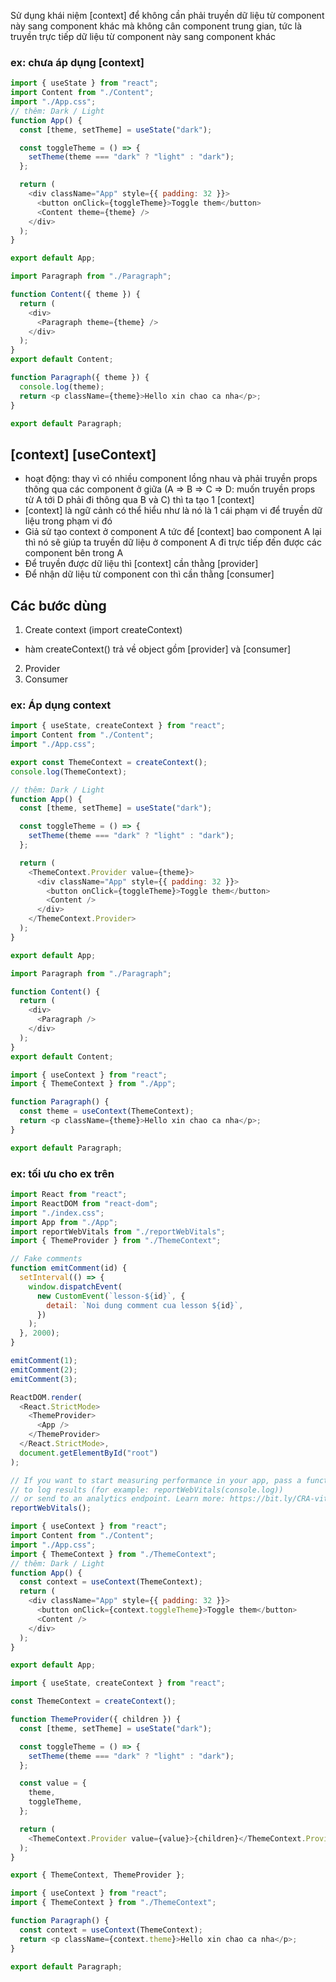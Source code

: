 Sử dụng khái niệm [context] để không cần phải truyền dữ liệu từ component này sang component khác mà không cân component trung gian, tức là truyền trực tiếp dữ liệu từ component này sang component khác

### ex: chưa áp dụng [context]

```javascript
import { useState } from "react";
import Content from "./Content";
import "./App.css";
// thêm: Dark / Light
function App() {
  const [theme, setTheme] = useState("dark");

  const toggleTheme = () => {
    setTheme(theme === "dark" ? "light" : "dark");
  };

  return (
    <div className="App" style={{ padding: 32 }}>
      <button onClick={toggleTheme}>Toggle them</button>
      <Content theme={theme} />
    </div>
  );
}

export default App;
```

```javascript
import Paragraph from "./Paragraph";

function Content({ theme }) {
  return (
    <div>
      <Paragraph theme={theme} />
    </div>
  );
}
export default Content;
```

```javascript
function Paragraph({ theme }) {
  console.log(theme);
  return <p className={theme}>Hello xin chao ca nha</p>;
}

export default Paragraph;
```
## [context] [useContext]
- hoạt động: thay vì có nhiều component lồng nhau và phải truyền props thông qua các component ở giữa (A => B => C => D: muốn truyền props từ A tới D phải đi thông qua B và C) thì ta tạo 1 [context]
- [context] là ngữ cảnh có thể hiểu như là nó là 1 cái phạm vi để truyền dữ liệu trong phạm vi đó
- Giả sử tạo context ở component A tức để [context] bao component A lại thì nó sẽ giúp ta truyền dữ liệu ở component A đi trực tiếp đến được các component bên trong A
- Để truyền được dữ liệu thì [context] cần thằng [provider]
- Để nhận dữ liệu từ component con thì cần thằng [consumer]
## Các bước dùng
1. Create context (import createContext) 
  - hàm createContext() trả về object gồm [provider] và [consumer]
2. Provider
3. Consumer

### ex: Áp dụng context
```javascript
import { useState, createContext } from "react";
import Content from "./Content";
import "./App.css";

export const ThemeContext = createContext();
console.log(ThemeContext);

// thêm: Dark / Light
function App() {
  const [theme, setTheme] = useState("dark");

  const toggleTheme = () => {
    setTheme(theme === "dark" ? "light" : "dark");
  };

  return (
    <ThemeContext.Provider value={theme}>
      <div className="App" style={{ padding: 32 }}>
        <button onClick={toggleTheme}>Toggle them</button>
        <Content />
      </div>
    </ThemeContext.Provider>
  );
}

export default App;
```

```javascript
import Paragraph from "./Paragraph";

function Content() {
  return (
    <div>
      <Paragraph />
    </div>
  );
}
export default Content;
```

```javascript
import { useContext } from "react";
import { ThemeContext } from "./App";

function Paragraph() {
  const theme = useContext(ThemeContext);
  return <p className={theme}>Hello xin chao ca nha</p>;
}

export default Paragraph;
```
### ex: tối ưu cho ex trên
```javascript
import React from "react";
import ReactDOM from "react-dom";
import "./index.css";
import App from "./App";
import reportWebVitals from "./reportWebVitals";
import { ThemeProvider } from "./ThemeContext";

// Fake comments
function emitComment(id) {
  setInterval(() => {
    window.dispatchEvent(
      new CustomEvent(`lesson-${id}`, {
        detail: `Noi dung comment cua lesson ${id}`,
      })
    );
  }, 2000);
}

emitComment(1);
emitComment(2);
emitComment(3);

ReactDOM.render(
  <React.StrictMode>
    <ThemeProvider>
      <App />
    </ThemeProvider>
  </React.StrictMode>,
  document.getElementById("root")
);

// If you want to start measuring performance in your app, pass a function
// to log results (for example: reportWebVitals(console.log))
// or send to an analytics endpoint. Learn more: https://bit.ly/CRA-vitals
reportWebVitals();
```

```javascript
import { useContext } from "react";
import Content from "./Content";
import "./App.css";
import { ThemeContext } from "./ThemeContext";
// thêm: Dark / Light
function App() {
  const context = useContext(ThemeContext);
  return (
    <div className="App" style={{ padding: 32 }}>
      <button onClick={context.toggleTheme}>Toggle them</button>
      <Content />
    </div>
  );
}

export default App;
```

```javascript
import { useState, createContext } from "react";

const ThemeContext = createContext();

function ThemeProvider({ children }) {
  const [theme, setTheme] = useState("dark");

  const toggleTheme = () => {
    setTheme(theme === "dark" ? "light" : "dark");
  };

  const value = {
    theme,
    toggleTheme,
  };

  return (
    <ThemeContext.Provider value={value}>{children}</ThemeContext.Provider>
  );
}

export { ThemeContext, ThemeProvider };
```

```javascript
import { useContext } from "react";
import { ThemeContext } from "./ThemeContext";

function Paragraph() {
  const context = useContext(ThemeContext);
  return <p className={context.theme}>Hello xin chao ca nha</p>;
}

export default Paragraph;
```